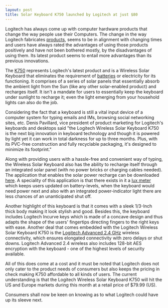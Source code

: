 ```yaml
---
layout: post
title: Solar Keyboard K750 launched by Logitech at just $80
---
```


Logitech has always come up with computer hardware products that change the way people use their Computers. The change in the way Logitech fabricates <a href="http://www.logitech.com/en-us/349/7073">products</a>, seems to be in alignment with changing times and users have always rated the advantages of using those products positively and have not been bothered mostly, by the disadvantages of using them. Its latest product seems to entail more advantages than its previous innovations. 

The <a href="http://www.logitech.com/en-us/keyboards/keyboard/devices/k750-keyboard">K750</a> represents Logitech's latest product and is a Wireless Solar Keyboard that eliminates the requirement of <a href="http://www.logitech.com/en-us/keyboards/keyboard/devices/6007">batteries</a> or electricity for its functioning. It comprises of a series of solar panels that essentially absorb the ambient light from the Sun (like any other solar-enabled product) and recharges itself. It isn't a mandate for users to essentially keep the keyboard under sunlight to recharge it; even the light emerging from your household lights can also do the job.

Considering the fact that a keyboard is still a vital input device of a computer system for typing emails and IMs, browsing social networking sites, etc. Denis Pavillard, vice president of product marketing for Logitech's keyboards and desktops said "the Logitech Wireless Solar Keyboard K750 is the next big innovation in keyboard technology and though it is powered by light yet it can work in total darkness for up to three months. Plus, with its PVC-free construction and fully recyclable packaging, it's designed to minimize its footprint."

Along with providing users with a hassle-free and convenient way of typing, the Wireless Solar Keyboard also has the ability to recharge itself through an integrated solar panel (with no power bricks or charging cables needed). The application that enables the solar power recharge can be downloaded <a href="http://www.logitech.com/en-us/434/7454?osid=14&section=downloads">here</a>. A speciality of this application is that there exists in it a <a href="http://en.wikipedia.org/wiki/Lux">lux meter</a> which keeps users updated on battery-levels, when the keyboard would need power next and also with an integrated power-indicator light there are less chances of an unanticipated shut off. 

Another highlight of this keyboard is that it comes with a sleek 1/3-Inch thick body making it look stylish and good. Besides this, the keyboard includes Logitech Incurve keys which is made of a concave design and thus adapts the shape of the users' fingertips directing fingers to the right keys with ease. Another deal that comes embedded with the Logitech Wireless Solar Keyboard K750 is the <a href="http://www.logitech.com/images/pdf/roem/Advanced_24_Unifying_FINAL070709.pdf">Logitech Advanced 2.4 GHz</a> wireless connectivity, which ensures elongated connectivity with zero delays or shut downs. Logitech Advanced 2.4 wireless also includes 128-bit AES encryption with the keyboard - one of the highest levels of security available. 

All of this does come at a cost and it must be noted that Logitech does not only cater to the product needs of consumers but also keeps the pricing in check making K750 affordable to all kinds of users. The current understanding is that the Logitech Wireless Solar Keyboard K750 will hit the US and Europe markets during this month at a retail price of $79.99 (US). 

Consumers shall now be keen on knowing as to what Logitech could have up its sleeve next.
